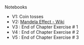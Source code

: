 Notebooks

* V1: Coin tosses
* V2: [Mandela Effect - Wiki](https://en.wikipedia.org/wiki/False_memory#Mandela_effect)
* V3 : End of Chapter Exercise # 1
* V4 : End of Chapter Exercise # 2
* V5 : End of Chapter Exercise # 3
